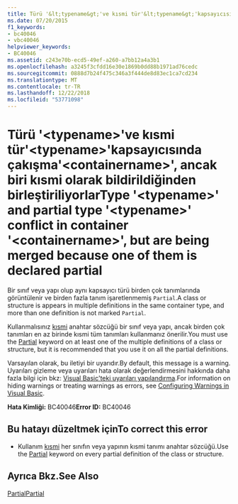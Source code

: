 ```yaml
---
title: Türü '&lt;typename&gt;'ve kısmi tür'&lt;typename&gt;'kapsayıcısında çakışma'&lt;containername&gt;', ancak biri kısmi olarak bildirildiğinden birleştiriliyorlar
ms.date: 07/20/2015
f1_keywords:
- bc40046
- vbc40046
helpviewer_keywords:
- BC40046
ms.assetid: c243e70b-ecd5-49ef-a260-a7bb12a4a3b1
ms.openlocfilehash: a3245f3cfdd16e30e1869b0dd88b1971ad76cedc
ms.sourcegitcommit: 0888d7b24f475c346a3f444de8d83ec1ca7cd234
ms.translationtype: MT
ms.contentlocale: tr-TR
ms.lasthandoff: 12/22/2018
ms.locfileid: "53771098"
---
```

# <a name="type-lttypenamegt-and-partial-type-lttypenamegt-conflict-in-container-ltcontainernamegt-but-are-being-merged-because-one-of-them-is-declared-partial"></a><span data-ttu-id="05950-102">Türü '&lt;typename&gt;'ve kısmi tür'&lt;typename&gt;'kapsayıcısında çakışma'&lt;containername&gt;', ancak biri kısmi olarak bildirildiğinden birleştiriliyorlar</span><span class="sxs-lookup"><span data-stu-id="05950-102">Type '&lt;typename&gt;' and partial type '&lt;typename&gt;' conflict in container '&lt;containername&gt;', but are being merged because one of them is declared partial</span></span>
<span data-ttu-id="05950-103">Bir sınıf veya yapı olup aynı kapsayıcı türü birden çok tanımlarında görüntülenir ve birden fazla tanım işaretlenmemiş `Partial`.</span><span class="sxs-lookup"><span data-stu-id="05950-103">A class or structure is appears in multiple definitions in the same container type, and more than one definition is not marked `Partial`.</span></span>  
  
 <span data-ttu-id="05950-104">Kullanmalısınız [kısmi](../../visual-basic/language-reference/modifiers/partial.md) anahtar sözcüğü bir sınıf veya yapı, ancak birden çok tanımları en az birinde kısmi tüm tanımları kullanmanız önerilir.</span><span class="sxs-lookup"><span data-stu-id="05950-104">You must use the [Partial](../../visual-basic/language-reference/modifiers/partial.md) keyword on at least one of the multiple definitions of a class or structure, but it is recommended that you use it on all the partial definitions.</span></span>  
  
 <span data-ttu-id="05950-105">Varsayılan olarak, bu iletiyi bir uyarıdır.</span><span class="sxs-lookup"><span data-stu-id="05950-105">By default, this message is a warning.</span></span> <span data-ttu-id="05950-106">Uyarıları gizleme veya uyarıları hata olarak değerlendirmesini hakkında daha fazla bilgi için bkz: [Visual Basic'teki uyarıları yapılandırma](/visualstudio/ide/configuring-warnings-in-visual-basic).</span><span class="sxs-lookup"><span data-stu-id="05950-106">For information on hiding warnings or treating warnings as errors, see [Configuring Warnings in Visual Basic](/visualstudio/ide/configuring-warnings-in-visual-basic).</span></span>  
  
 <span data-ttu-id="05950-107">**Hata Kimliği:** BC40046</span><span class="sxs-lookup"><span data-stu-id="05950-107">**Error ID:** BC40046</span></span>  
  
## <a name="to-correct-this-error"></a><span data-ttu-id="05950-108">Bu hatayı düzeltmek için</span><span class="sxs-lookup"><span data-stu-id="05950-108">To correct this error</span></span>  
  
-   <span data-ttu-id="05950-109">Kullanım [kısmi](../../visual-basic/language-reference/modifiers/partial.md) her sınıfın veya yapının kısmi tanımı anahtar sözcüğü.</span><span class="sxs-lookup"><span data-stu-id="05950-109">Use the [Partial](../../visual-basic/language-reference/modifiers/partial.md) keyword on every partial definition of the class or structure.</span></span>  
  
## <a name="see-also"></a><span data-ttu-id="05950-110">Ayrıca Bkz.</span><span class="sxs-lookup"><span data-stu-id="05950-110">See Also</span></span>  
 [<span data-ttu-id="05950-111">Partial</span><span class="sxs-lookup"><span data-stu-id="05950-111">Partial</span></span>](../../visual-basic/language-reference/modifiers/partial.md)
